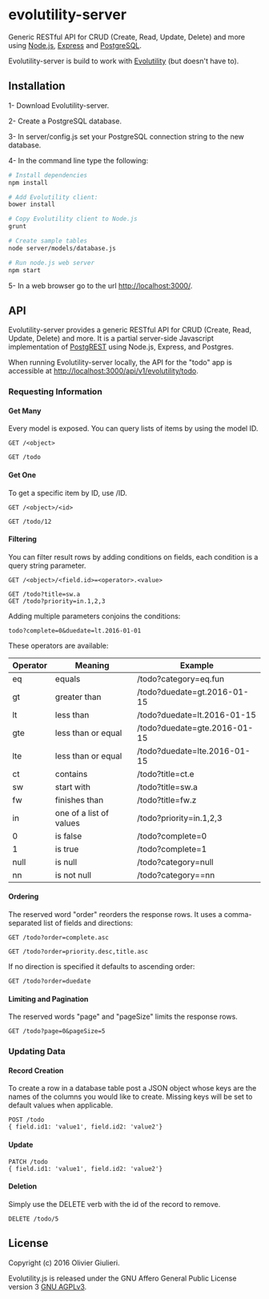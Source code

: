 # evolutility-server

Generic RESTful API for CRUD (Create, Read, Update, Delete) and more using [Node.js](https://nodejs.org/en/), [Express](http://expressjs.com/) and [PostgreSQL](http://www.postgresql.org/). 

Evolutility-server is build to work with [Evolutility](http://evoluteur.github.io/evolutility/index.html) (but doesn't have to).


## Installation

1- Download Evolutility-server.

2- Create a PostgreSQL database.

3- In server/config.js set your PostgreSQL connection string to the new database.

4- In the command line type the following:

```bash
# Install dependencies
npm install

# Add Evolutility client:
bower install

# Copy Evolutility client to Node.js
grunt

# Create sample tables
node server/models/database.js

# Run node.js web server
npm start

```

5- In a web browser go to the url [http://localhost:3000/](http://localhost:3000/).


## API
Evolutility-server provides a generic RESTful API for CRUD (Create, Read, Update, Delete) and more.
It is a partial server-side Javascript implementation of [PostgREST](http://postgrest.com) using Node.js, Express, and Postgres.

When running Evolutility-server locally, the API for the "todo" app is accessible at 
[http://localhost:3000/api/v1/evolutility/todo](http://localhost:3000/api/v1/evolutility/todo).

### Requesting Information

#### Get Many
Every model is exposed. You can query lists of items by using the model ID.

```
GET /<object>

GET /todo
```


#### Get One
To get a specific item by ID, use /ID.

```
GET /<object>/<id>

GET /todo/12
```


#### Filtering
You can filter result rows by adding conditions on fields, each condition is a query string parameter. 

```
GET /<object>/<field.id>=<operator>.<value>

GET /todo?title=sw.a
GET /todo?priority=in.1,2,3
```
Adding multiple parameters conjoins the conditions:
```
todo?complete=0&duedate=lt.2016-01-01
```

These operators are available:

| Operator     | Meaning                 | Example                      |
|--------------|-------------------------|------------------------------|
| eq           | equals                  | /todo?category=eq.fun        |
| gt           | greater than            | /todo?duedate=gt.2016-01-15  |
| lt           | less than               | /todo?duedate=lt.2016-01-15  |
| gte          | less than or equal      | /todo?duedate=gte.2016-01-15 |
| lte          | less than or equal      | /todo?duedate=lte.2016-01-15 |
| ct           | contains                | /todo?title=ct.e             |
| sw           | start with              | /todo?title=sw.a             |
| fw           | finishes than           | /todo?title=fw.z             |
| in           | one of a list of values | /todo?priority=in.1,2,3      |
| 0            | is false                | /todo?complete=0             |
| 1            | is true                 | /todo?complete=1             |
| null         | is null                 | /todo?category=null          |
| nn           | is not null             | /todo?category==nn           |


#### Ordering

The reserved word "order" reorders the response rows. It uses a comma-separated list of fields and directions:
```
GET /todo?order=complete.asc

GET /todo?order=priority.desc,title.asc
```
If no direction is specified it defaults to ascending order:
```
GET /todo?order=duedate
```

#### Limiting and Pagination


The reserved words "page" and "pageSize" limits the response rows.
```
GET /todo?page=0&pageSize=5
```

### Updating Data

#### Record Creation

To create a row in a database table post a JSON object whose keys are the names of the columns you would like to create. Missing keys will be set to default values when applicable.

```
POST /todo
{ field.id1: 'value1', field.id2: 'value2'}
```

#### Update

```
PATCH /todo
{ field.id1: 'value1', field.id2: 'value2'}
```

#### Deletion
Simply use the DELETE verb with the id of the record to remove. 

```
DELETE /todo/5
```

## License

Copyright (c) 2016 Olivier Giulieri.

Evolutility.js is released under the GNU Affero General Public License version 3 [GNU AGPLv3](http://www.gnu.org/licenses/agpl-3.0.html).
